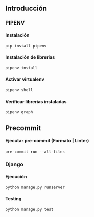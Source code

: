 ## Introducción

### PIPENV
#### **Instalación**
`pip install pipenv`

#### **Instalación de librerias**
`pipenv install`

#### **Activar virtualenv**
`pipenv shell`

#### **Verificar librerias instaladas**
`pipenv graph`

## Precommit
#### **Ejecutar pre-commit (Formato | Linter)**
`pre-commit run --all-files`

### Django
#### **Ejecución**
`python manage.py runserver`

#### **Testing**
`python manage.py test`
